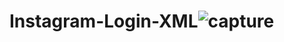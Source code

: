 # Instagram-Login-XML![capture](https://user-images.githubusercontent.com/45494158/51486049-d9ba2d80-1dc9-11e9-919f-a88ab7f5beaf.PNG)
